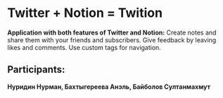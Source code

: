# Twitter + Notion = Twition

**Application with both features of Twitter and Notion:**
Create notes and share them with your friends and subscribers.
Give feedback by leaving likes and comments.
Use custom tags for navigation.



## Participants:

**Нуридин Нурман, Бахтыгереева Анэль, Байболов Султанмахмут**
